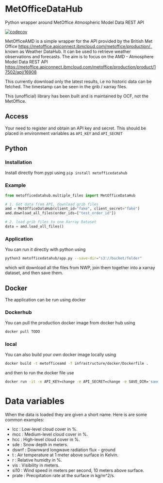 # MetOfficeDataHub
Python wrapper around MetOffice Atmospheric Model Data REST API

[![codecov](https://codecov.io/gh/openclimatefix/MetOfficeAMD/branch/main/graph/badge.svg?token=64JOBKZNCI)](https://codecov.io/gh/openclimatefix/MetOfficeAMD)

MetOfficeAMD is a simple wrapper for the API provided by the British Met Office
<https://metoffice.apiconnect.ibmcloud.com/metoffice/production/>_ known as Weather DataHub.
It can be used to retrieve weather observations and forecasts. The aim is to focus on the AMD -
Atmosphere Model Data REST API
<https://metoffice.apiconnect.ibmcloud.com/metoffice/production/product/17502/api/16908>

This currently download only the latest results, i.e no historic data can be fetched.
The timestamp can be seen in the grib / xarray files.

This (unofficial) library has been built and is maintained by OCF, not the MetOffice.

## Access
Your need to register and obtain an API key and secret. This should be placed in environment variables
as `API_KEY` and `API_SECRET`

## Python

### Installation

Install directly from pypi using
```pip install metofficedatahub```

### Example

```python
from metofficedatahub.multiple_files import MetOfficeDataHub

# 1. Get data from API, download grib files
amd = MetOfficeDataHub(client_id="fake", client_secret="fake")
amd.download_all_files(order_ids=["test_order_id"])

# 2. load grib files to one Xarray Dataset
data = amd.load_all_files()
```

### Application

You can run it directly with python using
```bash
python3 metofficedatahub/app.py --save-dir="s3://bucket/folder"
```
which will download all the files from NWP, join them together into a xarray dataset, and then save them.

## Docker
The application can be run using docker
### Dockerhub

You can pull the production docker image from docker hub using
```bash
docker pull TODO
```

### local
You can also build your own docker image locally using
```bash
docker build -t metofficeamd -f infrastructure/docker/Dockerfile .
```
and then to run the docker file use
```bash
docker run -it -e API_KEY=change -e API_SECRET=change -e SAVE_DIR='save_dir' metofficeamd
```

# Data variables

When the data is loaded they are given a short name. Here is are some common examples:
- lcc   : Low-level cloud cover in %.
- mcc   : Medium-level cloud cover in %.
- hcc   : High-level cloud cover in %.
- sde   : Snow depth in meters.
- dswrf : Downward longwave radiation flux - ground
- t     : Air temperature at 1 meter above surface in Kelvin.
- r     : Relative humidty in %.
- vis   : Visibility in meters.
- si10  : Wind speed in meters per second, 10 meters above surface.
- prate : Precipitation rate at the surface in kg/m^2/s.
